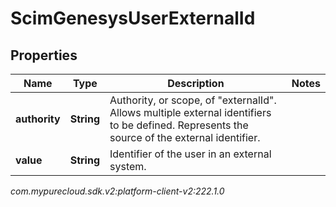 # ScimGenesysUserExternalId


## Properties

| Name | Type | Description | Notes |
| ------------ | ------------- | ------------- | ------------- |
| **authority** | **String** | Authority, or scope, of \"externalId\". Allows multiple external identifiers to be defined. Represents the source of the external identifier. |  |
| **value** | **String** | Identifier of the user in an external system. |  |




_com.mypurecloud.sdk.v2:platform-client-v2:222.1.0_
